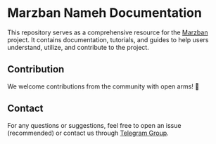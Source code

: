 # Marzban Nameh Documentation

This repository serves as a comprehensive resource for the [Marzban](https://github.com/gozargah/marzban) project. It contains documentation, tutorials, and guides to help users understand, utilize, and contribute to the project.

## Contribution

We welcome contributions from the community with open arms! 💙

## Contact

For any questions or suggestions, feel free to open an issue (recommended) or contact us through [Telegram Group](https://t.me/gozargah_marzban).
